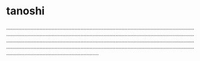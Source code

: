 # tanoshi

.............................................................................................................................................................................................................................................................................................................................................................................................................................................................................................................................................................................